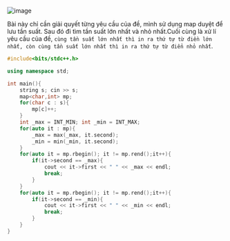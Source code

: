 ![image](https://github.com/Llam-a/Practice_Cpp/assets/115911041/67013ceb-a51f-4d9a-ba21-5dab06af3370)

Bài này chỉ cần giải quyết từng yêu cầu của đề, mình sử dụng map duyệt để lưu tần suất. Sau đó đi tìm tần suất lớn nhất và nhỏ nhất.Cuối cùng là xử lí yêu cầu của đề, `cùng tần suất lớn nhất thì in ra thứ tự từ điền lớn nhất, còn cùng tần suất lớn nhất thì in ra thứ tự từ điển nhỏ nhất`.

```cpp
#include<bits/stdc++.h>

using namespace std;

int main(){
    string s; cin >> s;
    map<char,int> mp;
    for(char c : s){
        mp[c]++;
    }
    int _max = INT_MIN; int _min = INT_MAX;
    for(auto it : mp){
        _max = max(_max, it.second);
        _min = min(_min, it.second);
    }
    for(auto it = mp.rbegin(); it != mp.rend();it++){
        if(it->second == _max){
            cout << it->first << " " << _max << endl;
            break;
        }
    }
    for(auto it = mp.rbegin(); it != mp.rend();it++){
        if(it->second == _min){
            cout << it->first << " " << _min << endl;
            break;
        }
    }
}
```
